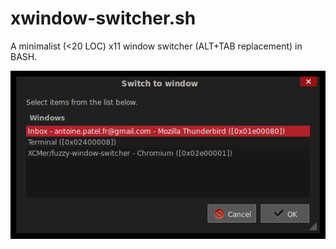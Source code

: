 # xwindow-switcher.sh
A minimalist (<20 LOC) x11 window switcher (ALT+TAB replacement) in BASH.

![xwindow-switcher screenshot](screenshot.png)
